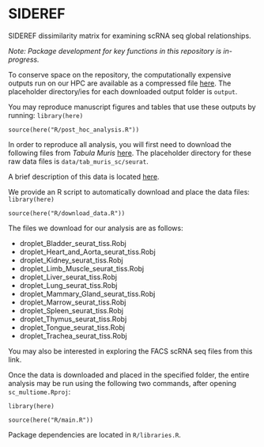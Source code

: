 # SIDEREF
SIDEREF dissimilarity matrix for examining scRNA seq global relationships.

*Note: Package development for key functions in this repository is in-progress.*

To conserve space on the repository, the computationally expensive 
outputs run on our HPC are available as a compressed file [here](https://figshare.com/projects/SIDEREF_results_objects/139609). 
The placeholder directory/ies for each downloaded output folder is ``output``.



You may reproduce manuscript figures and tables that use these outputs by running:
  ``library(here)``
  
  ``source(here("R/post_hoc_analysis.R"))``
  

In order to reproduce all analysis, you will first need to download the following 
files from *Tabula Muris*  [here](https://figshare.com/articles/dataset/Robject_files_for_tissues_processed_by_Seurat/5821263). The placeholder directory for these raw data files is ``data/tab_muris_sc/seurat``.

A brief description of this data is located  [here](https://tabula-muris.ds.czbiohub.org).

We provide an R script to automatically download and place the data files:
  ``library(here)``
  
  ``source(here("R/download_data.R"))``

The files we download for our analysis are as follows:

* droplet_Bladder_seurat_tiss.Robj
* droplet_Heart_and_Aorta_seurat_tiss.Robj
* droplet_Kidney_seurat_tiss.Robj
* droplet_Limb_Muscle_seurat_tiss.Robj
* droplet_Liver_seurat_tiss.Robj
* droplet_Lung_seurat_tiss.Robj
* droplet_Mammary_Gland_seurat_tiss.Robj
* droplet_Marrow_seurat_tiss.Robj
* droplet_Spleen_seurat_tiss.Robj
* droplet_Thymus_seurat_tiss.Robj
* droplet_Tongue_seurat_tiss.Robj
* droplet_Trachea_seurat_tiss.Robj

You may also be interested in exploring the FACS scRNA seq files from this link.

Once the data is downloaded and placed in the specified folder, the entire analysis may be run using the following two commands, after opening ``sc_multiome.Rproj``:

  ``library(here)``
  
  ``source(here("R/main.R"))``
  
Package dependencies are located in ``R/libraries.R``.
